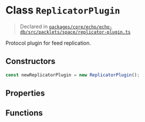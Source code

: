 # Class `ReplicatorPlugin`
> Declared in [`packages/core/echo/echo-db/src/packlets/space/replicator-plugin.ts`](https://github.com/dxos/protocols/blob/main/packages/core/echo/echo-db/src/packlets/space/replicator-plugin.ts#L13)

Protocol plugin for feed replication.

## Constructors
```ts
const newReplicatorPlugin = new ReplicatorPlugin();

```

## Properties

## Functions
